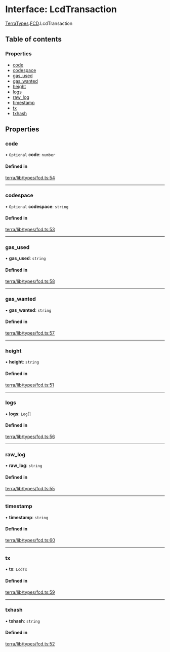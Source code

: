 # Interface: LcdTransaction

[TerraTypes](../wiki/@liquality.terra.TerraTypes).[FCD](../wiki/@liquality.terra.TerraTypes.FCD).LcdTransaction

## Table of contents

### Properties

- [code](../wiki/@liquality.terra.TerraTypes.FCD.LcdTransaction#code)
- [codespace](../wiki/@liquality.terra.TerraTypes.FCD.LcdTransaction#codespace)
- [gas\_used](../wiki/@liquality.terra.TerraTypes.FCD.LcdTransaction#gas_used)
- [gas\_wanted](../wiki/@liquality.terra.TerraTypes.FCD.LcdTransaction#gas_wanted)
- [height](../wiki/@liquality.terra.TerraTypes.FCD.LcdTransaction#height)
- [logs](../wiki/@liquality.terra.TerraTypes.FCD.LcdTransaction#logs)
- [raw\_log](../wiki/@liquality.terra.TerraTypes.FCD.LcdTransaction#raw_log)
- [timestamp](../wiki/@liquality.terra.TerraTypes.FCD.LcdTransaction#timestamp)
- [tx](../wiki/@liquality.terra.TerraTypes.FCD.LcdTransaction#tx)
- [txhash](../wiki/@liquality.terra.TerraTypes.FCD.LcdTransaction#txhash)

## Properties

### code

• `Optional` **code**: `number`

#### Defined in

[terra/lib/types/fcd.ts:54](https://github.com/liquality/chainabstractionlayer/blob/9cc13847/packages/terra/lib/types/fcd.ts#L54)

___

### codespace

• `Optional` **codespace**: `string`

#### Defined in

[terra/lib/types/fcd.ts:53](https://github.com/liquality/chainabstractionlayer/blob/9cc13847/packages/terra/lib/types/fcd.ts#L53)

___

### gas\_used

• **gas\_used**: `string`

#### Defined in

[terra/lib/types/fcd.ts:58](https://github.com/liquality/chainabstractionlayer/blob/9cc13847/packages/terra/lib/types/fcd.ts#L58)

___

### gas\_wanted

• **gas\_wanted**: `string`

#### Defined in

[terra/lib/types/fcd.ts:57](https://github.com/liquality/chainabstractionlayer/blob/9cc13847/packages/terra/lib/types/fcd.ts#L57)

___

### height

• **height**: `string`

#### Defined in

[terra/lib/types/fcd.ts:51](https://github.com/liquality/chainabstractionlayer/blob/9cc13847/packages/terra/lib/types/fcd.ts#L51)

___

### logs

• **logs**: `Log`[]

#### Defined in

[terra/lib/types/fcd.ts:56](https://github.com/liquality/chainabstractionlayer/blob/9cc13847/packages/terra/lib/types/fcd.ts#L56)

___

### raw\_log

• **raw\_log**: `string`

#### Defined in

[terra/lib/types/fcd.ts:55](https://github.com/liquality/chainabstractionlayer/blob/9cc13847/packages/terra/lib/types/fcd.ts#L55)

___

### timestamp

• **timestamp**: `string`

#### Defined in

[terra/lib/types/fcd.ts:60](https://github.com/liquality/chainabstractionlayer/blob/9cc13847/packages/terra/lib/types/fcd.ts#L60)

___

### tx

• **tx**: `LcdTx`

#### Defined in

[terra/lib/types/fcd.ts:59](https://github.com/liquality/chainabstractionlayer/blob/9cc13847/packages/terra/lib/types/fcd.ts#L59)

___

### txhash

• **txhash**: `string`

#### Defined in

[terra/lib/types/fcd.ts:52](https://github.com/liquality/chainabstractionlayer/blob/9cc13847/packages/terra/lib/types/fcd.ts#L52)
